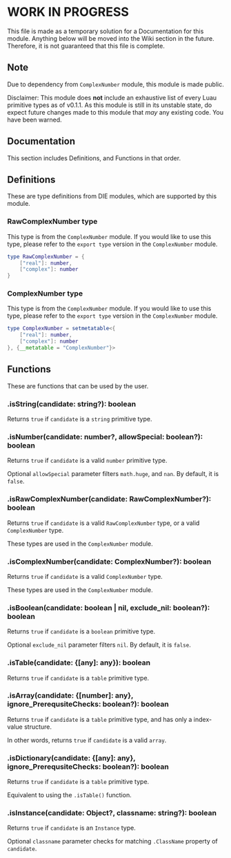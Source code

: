 # WORK IN PROGRESS

This file is made as a temporary solution for a Documentation for this module. Anything below will be moved into the Wiki section in the future. Therefore, it is not guaranteed that this file is complete.

## Note

Due to dependency from `ComplexNumber` module, this module is made public.

Disclaimer: This module does **not** include an exhaustive list of every Luau primitive types as of v0.1.1. As this module is still in its unstable state, do expect future changes made to this module that *may* any existing code. You have been warned.

## Documentation

This section includes Definitions, and Functions in that order.

## Definitions

These are type definitions from DIE modules, which are supported by this module.

### RawComplexNumber type

This type is from the `ComplexNumber` module. If you would like to use this type, please refer to the `export type` version in the `ComplexNumber` module.

```lua
type RawComplexNumber = {
	["real"]: number,
	["complex"]: number
}
```

### ComplexNumber type

This type is from the `ComplexNumber` module. If you would like to use this type, please refer to the `export type` version in the `ComplexNumber` module.

```lua
type ComplexNumber = setmetatable<{
	["real"]: number,
	["complex"]: number
}, {__metatable = "ComplexNumber"}>
```

## Functions

These are functions that can be used by the user.

### .isString(candidate: string?): boolean

Returns `true` if `candidate` is a `string` primitive type.

### .isNumber(candidate: number?, allowSpecial: boolean?): boolean

Returns `true` if `candidate` is a valid `number` primitive type.

Optional `allowSpecial` parameter filters `math.huge`, and `nan`. By default, it is `false`.

### .isRawComplexNumber(candidate: RawComplexNumber?): boolean

Returns `true` if `candidate` is a valid `RawComplexNumber` type, or a valid `ComplexNumber` type.

These types are used in the `ComplexNumber` module.

### .isComplexNumber(candidate: ComplexNumber?): boolean

Returns `true` if `candidate` is a valid `ComplexNumber` type.

These types are used in the `ComplexNumber` module.

### .isBoolean(candidate: boolean | nil, exclude_nil: boolean?): boolean

Returns `true` if `candidate` is a `boolean` primitive type.

Optional `exclude_nil` parameter filters `nil`. By default, it is `false`.

### .isTable(candidate: {[any]: any}): boolean

Returns `true` if `candidate` is a `table` primitive type.

### .isArray(candidate: {[number]: any}, ignore_PrerequsiteChecks: boolean?): boolean

Returns `true` if `candidate` is a `table` primitive type, and has only a index-value structure.

In other words, returns `true` if `candidate` is a valid `array`.

### .isDictionary(candidate: {[any]: any}, ignore_PrerequsiteChecks: boolean?): boolean

Returns `true` if `candidate` is a `table` primitive type.

Equivalent to using the `.isTable()` function.

### .isInstance(candidate: Object?, classname: string?): boolean

Returns `true` if `candidate` is an `Instance` type.

Optional `classname` parameter checks for matching `.ClassName` property of `candidate`.

